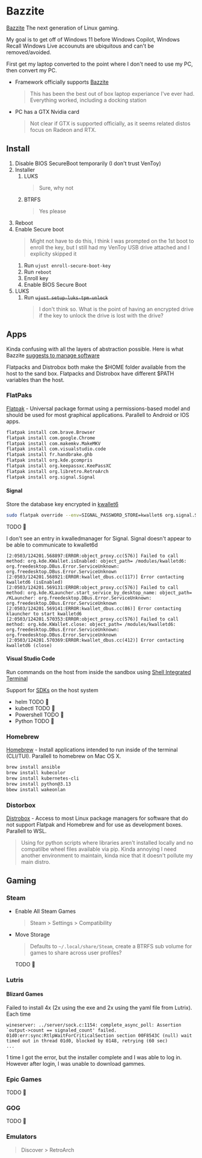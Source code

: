# Bazzite

[Bazzite](https://bazzite.gg/) The next generation of Linux gaming.

My goal is to get off of Windows 11 before Windows Copilot, Windows Recall Windows Live accounuts are ubiquitous and can't be removed/avoided.

First get my laptop converted to the point where I don't need to use my PC, then convert my PC.
* Framework officially supports [Bazzite](https://knowledgebase.frame.work/en_us/officially-supported-vs-compatible-linux-distributions-ByVPFgyTs)
    > This has been the best out of box laptop experiance I've ever had. Everything worked, including a docking station
* PC has a GTX Nvidia card
    > Not clear if GTX is supported officially, as it seems related distos focus on Radeon and RTX.

## Install

1. Disable BIOS SecureBoot temporarily (I don't trust VenToy)
1. Installer
    1. LUKS
        > Sure, why not
    1. BTRFS
        > Yes please
1. Reboot
1. Enable Secure boot
    > Might not have to do this, I think I was prompted on the 1st boot to enroll the key, but I still had my VenToy USB drive attached and I explicity skipped it
    1. Run ```ujust enroll-secure-boot-key```
    1. Run ```reboot```
    1. Enroll key
    1. Enable BIOS Secure Boot
1. LUKS
    1. Run ~~```ujust setup-luks-tpm-unlock```~~
        > I don't think so. What is the point of having an encrypted drive if the key to unlock the drive is lost with the drive?

## Apps

Kinda confusing with all the layers of abstraction possible. Here is what Bazzite [suggests to manage software](https://docs.bazzite.gg/Installing_and_Managing_Software/)

Flatpacks and Distrobox both make the $HOME folder available from the host to the sand box. Flatpacks and Distrobox have different $PATH variables than the host.

### FlatPaks

[Flatpak](https://docs.bazzite.gg/Installing_and_Managing_Software/Flatpak/) - Universal package format using a permissions-based model and should be used for most graphical applications. Parallell to Android or IOS apps.

```bash
flatpak install com.brave.Browser
flatpak install com.google.Chrome
flatpak install com.makemkv.MakeMKV
flatpak install com.visualstudio.code
flatpak install fr.handbrake.ghb
flatpak install org.kde.gcompris
flatpak install org.keepassxc.KeePassXC
flatpak install org.libretro.RetroArch
flatpak install org.signal.Signal
```

#### Signal

Store the database key encrypted in [kwallet6](https://github.com/flathub/org.signal.Signal?tab=readme-ov-file#options)

```bash
sudo flatpak override --env=SIGNAL_PASSWORD_STORE=kwallet6 org.signal.Signal
```

TODO 📝

I don't see an entry in kwalledmanager for Signal. Signal doesn't appear to be able to communicate to kwallet6d

```
[2:0503/124201.568897:ERROR:object_proxy.cc(576)] Failed to call method: org.kde.KWallet.isEnabled: object_path= /modules/kwalletd6: org.freedesktop.DBus.Error.ServiceUnknown: org.freedesktop.DBus.Error.ServiceUnknown
[2:0503/124201.568921:ERROR:kwallet_dbus.cc(117)] Error contacting kwalletd6 (isEnabled)
[2:0503/124201.569131:ERROR:object_proxy.cc(576)] Failed to call method: org.kde.KLauncher.start_service_by_desktop_name: object_path= /KLauncher: org.freedesktop.DBus.Error.ServiceUnknown: org.freedesktop.DBus.Error.ServiceUnknown
[2:0503/124201.569141:ERROR:kwallet_dbus.cc(86)] Error contacting klauncher to start kwalletd6
[2:0503/124201.570353:ERROR:object_proxy.cc(576)] Failed to call method: org.kde.KWallet.close: object_path= /modules/kwalletd6: org.freedesktop.DBus.Error.ServiceUnknown: org.freedesktop.DBus.Error.ServiceUnknown
[2:0503/124201.570369:ERROR:kwallet_dbus.cc(412)] Error contacting kwalletd6 (close)
```

#### Visual Studio Code

Run commands on the host from inside the sandbox using [Shell Integrated Terminal](https://github.com/flathub/com.visualstudio.code?tab=readme-ov-file#use-host-shell-in-the-integrated-terminal)

Support for [SDKs](https://github.com/flathub/com.visualstudio.code?tab=readme-ov-file#support-for-language-extension) on the host system
* helm TODO 📝
* kubectl TODO 📝
* Powershell TODO 📝
* Python TODO 📝

### Homebrew

[Homebrew](https://docs.bazzite.gg/Installing_and_Managing_Software/Homebrew/) - Install applications intended to run inside of the terminal (CLI/TUI).
Parallell to homebrew on Mac OS X.

```bash
brew install ansible
brew install kubecolor
brew install kubernetes-cli
brew install python@3.13
bbew install wakeonlan
```

### Distorbox

[Distrobox](https://docs.bazzite.gg/Installing_and_Managing_Software/Distrobox/) - Access to most Linux package managers for software that do not support Flatpak and Homebrew and for use as development boxes.
Parallell to WSL.
> Using for python scripts where libraries aren't installed locally and no compatilbe wheel files available via pip. Kinda annoying I need another environment to maintain, kinda nice that it doesn't pollute my main distro.

## Gaming

### Steam

* Enable All Steam Games
   > Steam > Settings > Compatibility 
* Move Storage
    > Defaults to ```~/.local/share/Steam```, create a BTRFS sub volume for games to share across user profiles?

    TODO 📝

### Lutris

#### Blizard Games

Failed to install 4x (2x using the exe and 2x using the yaml file from Lutrix). Each time 

```
wineserver: ../server/sock.c:1154: complete_async_poll: Assertion `output->count == signaled_count' failed.
01d0:err:sync:RtlpWaitForCriticalSection section 00F8543C (null) wait timed out in thread 01d0, blocked by 0148, retrying (60 sec)
...
```

1 time I got the error, but the installer complete and I was able to log in. However after login, I was unable to download gammes.

### Epic Games

TODO 📝

### GOG

TODO 📝

### Emulators
 > Discover > RetroArch